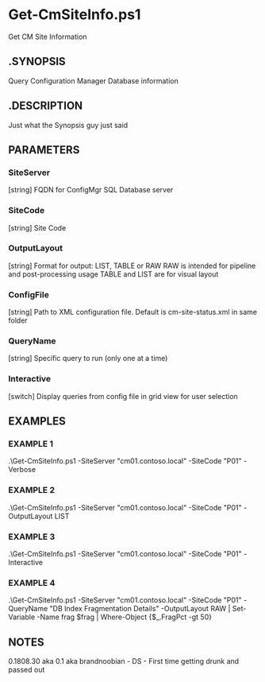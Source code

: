# Get-CmSiteInfo.ps1
Get CM Site Information

## .SYNOPSIS
Query Configuration Manager Database information

## .DESCRIPTION
Just what the Synopsis guy just said

## PARAMETERS

### SiteServer
[string] FQDN for ConfigMgr SQL Database server

### SiteCode
[string] Site Code

### OutputLayout
[string] Format for output: LIST, TABLE or RAW
RAW is intended for pipeline and post-processing usage
TABLE and LIST are for visual layout

### ConfigFile
[string] Path to XML configuration file. Default is cm-site-status.xml in same folder

### QueryName
[string] Specific query to run (only one at a time)

### Interactive
[switch] Display queries from config file in grid view for user selection

## EXAMPLES

### EXAMPLE 1
.\Get-CmSiteInfo.ps1 -SiteServer "cm01.contoso.local" -SiteCode "P01" -Verbose

### EXAMPLE 2
.\Get-CmSiteInfo.ps1 -SiteServer "cm01.contoso.local" -SiteCode "P01" -OutputLayout LIST

### EXAMPLE 3
.\Get-CmSiteInfo.ps1 -SiteServer "cm01.contoso.local" -SiteCode "P01" -Interactive

### EXAMPLE 4
.\Get-CmSiteInfo.ps1 -SiteServer "cm01.contoso.local" -SiteCode "P01" -QueryName "DB Index Fragmentation Details" -OutputLayout RAW | Set-Variable -Name frag
$frag | Where-Object {$_.FragPct -gt 50}

## NOTES
0.1808.30 aka 0.1 aka brandnoobian - DS - First time getting drunk and passed out
